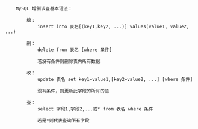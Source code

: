 ﻿


        MySQL 增删该查基本语法：

            增：
                insert into 表名[(key1,key2, ...)] values(value1, value2, ...)

            删：
                delete from 表名 [where 条件]

                若没有条件则删除表内所有数据

            改：
                update 表名 set key1=value1,[key2=value2, ...] [where 条件]

                没有条件，则更新此字段的所有的值

            查：
                select 字段1,字段2,...或* from 表名 where 条件

                若是*则代表查询所有字段